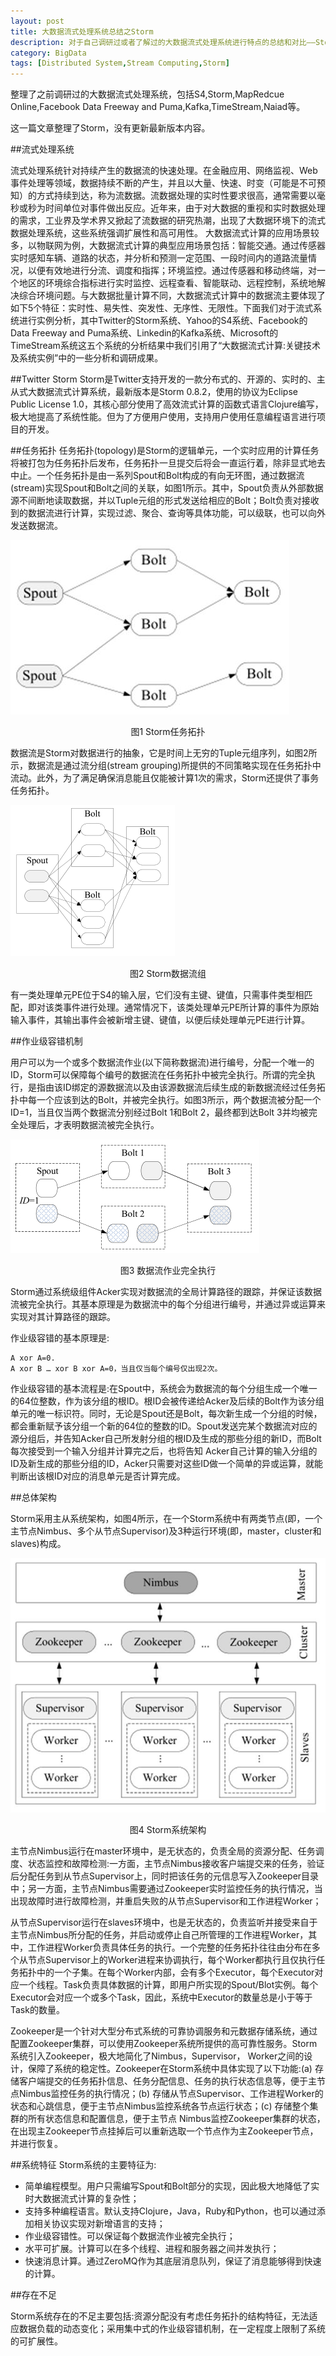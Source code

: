 ```yaml
---
layout: post
title: 大数据流式处理系统总结之Storm
description: 对于自己调研过或者了解过的大数据流式处理系统进行特点的总结和对比——Storm
category: BigData
tags: [Distributed System,Stream Computing,Storm]
---
```


整理了之前调研过的大数据流式处理系统，包括S4,Storm,MapRedcue Online,Facebook Data Freeway and Puma,Kafka,TimeStream,Naiad等。

这一篇文章整理了Storm，没有更新最新版本内容。

##流式处理系统

流式处理系统针对持续产生的数据流的快速处理。在金融应用、网络监视、Web 事件处理等领域，数据持续不断的产生，并且以大量、快速、时变（可能是不可预知）的方式持续到达，称为流数据。流数据处理的实时性要求很高，通常需要以毫秒或秒为时间单位对事件做出反应。近年来，由于对大数据的重视和实时数据处理的需求，工业界及学术界又掀起了流数据的研究热潮，出现了大数据环境下的流式数据处理系统，这些系统强调扩展性和高可用性。
大数据流式计算的应用场景较多，以物联网为例，大数据流式计算的典型应用场景包括：智能交通。通过传感器实时感知车辆、道路的状态，并分析和预测一定范围、一段时间内的道路流量情况，以便有效地进行分流、调度和指挥；环境监控。通过传感器和移动终端，对一个地区的环境综合指标进行实时监控、远程查看、智能联动、远程控制，系统地解决综合环境问题。与大数据批量计算不同，大数据流式计算中的数据流主要体现了如下5个特征：实时性、易失性、突发性、无序性、无限性。下面我们对于流式系统进行实例分析，其中Twitter的Storm系统、Yahoo的S4系统、Facebook的Data Freeway and Puma系统、Linkedin的Kafka系统、Microsoft的TimeStream系统这五个系统的分析结果中我们引用了“大数据流式计算:关键技术及系统实例”中的一些分析和调研成果。

##Twitter Storm
Storm是Twitter支持开发的一款分布式的、开源的、实时的、主从式大数据流式计算系统，最新版本是Storm 0.8.2，使用的协议为Eclipse Public License 1.0，其核心部分使用了高效流式计算的函数式语言Clojure编写，极大地提高了系统性能。但为了方便用户使用，支持用户使用任意编程语言进行项目的开发。

##任务拓扑
任务拓扑(topology)是Storm的逻辑单元，一个实时应用的计算任务将被打包为任务拓扑后发布，任务拓扑一旦提交后将会一直运行着，除非显式地去中止。一个任务拓扑是由一系列Spout和Bolt构成的有向无环图，通过数据流(stream)实现Spout和Bolt之间的关联，如图1所示。其中，Spout负责从外部数据源不间断地读取数据，并以Tuple元组的形式发送给相应的Bolt；Bolt负责对接收到的数据流进行计算，实现过滤、聚合、查询等具体功能，可以级联，也可以向外发送数据流。

![storm topo](/images/streamStorm/stormtopo.jpg)

<center>图1 Storm任务拓扑</center>

数据流是Storm对数据进行的抽象，它是时间上无穷的Tuple元组序列，如图2所示，数据流是通过流分组(stream grouping)所提供的不同策略实现在任务拓扑中流动。此外，为了满足确保消息能且仅能被计算1次的需求，Storm还提供了事务任务拓扑。

![storm grouping](/images/streamStorm/stormgrouping.jpg)

<center>图2 Storm数据流组</center>

有一类处理单元PE位于S4的输入层，它们没有主键、键值，只需事件类型相匹配，即对该类事件进行处理。通常情况下，该类处理单元PE所计算的事件为原始输入事件，其输出事件会被新增主键、键值，以便后续处理单元PE进行计算。

##作业级容错机制

用户可以为一个或多个数据流作业(以下简称数据流)进行编号，分配一个唯一的ID，Storm可以保障每个编号的数据流在任务拓扑中被完全执行。所谓的完全执行，是指由该ID绑定的源数据流以及由该源数据流后续生成的新数据流经过任务拓扑中每一个应该到达的Bolt，并被完全执行。如图3所示，两个数据流被分配一个ID=1，当且仅当两个数据流分别经过Bolt 1和Bolt 2，最终都到达Bolt 3并均被完全处理后，才表明数据流被完全执行。

![storm Reliability](/images/streamStorm/stormreli.jpg)

<center>图3 数据流作业完全执行</center>

Storm通过系统级组件Acker实现对数据流的全局计算路径的跟踪，并保证该数据流被完全执行。其基本原理是为数据流中的每个分组进行编号，并通过异或运算来实现对其计算路径的跟踪。

作业级容错的基本原理是:

	A xor A=0.
	A xor B … xor B xor A=0，当且仅当每个编号仅出现2次。

作业级容错的基本流程是:在Spout中，系统会为数据流的每个分组生成一个唯一的64位整数，作为该分组的根ID。根ID会被传递给Acker及后续的Bolt作为该分组单元的唯一标识符。同时，无论是Spout还是Bolt，每次新生成一个分组的时候，都会重新赋予该分组一个新的64位的整数的ID。Spout发送完某个数据流对应的源分组后，并告知Acker自己所发射分组的根ID及生成的那些分组的新ID，而Bolt每次接受到一个输入分组并计算完之后，也将告知 Acker自己计算的输入分组的ID及新生成的那些分组的ID，Acker只需要对这些ID做一个简单的异或运算，就能判断出该根ID对应的消息单元是否计算完成。


##总体架构

Storm采用主从系统架构，如图4所示，在一个Storm系统中有两类节点(即，一个主节点Nimbus、多个从节点Supervisor)及3种运行环境(即，master，cluster和slaves)构成。

![storm framework](/images/streamStorm/stormframework.jpg)

<center>图4 Storm系统架构</center>

主节点Nimbus运行在master环境中，是无状态的，负责全局的资源分配、任务调度、状态监控和故障检测:一方面，主节点Nimbus接收客户端提交来的任务，验证后分配任务到从节点Supervisor上，同时把该任务的元信息写入Zookeeper目录中；另一方面，主节点Nimbus需要通过Zookeeper实时监控任务的执行情况，当出现故障时进行故障检测，并重启失败的从节点Supervisor和工作进程Worker；

从节点Supervisor运行在slaves环境中，也是无状态的，负责监听并接受来自于主节点Nimbus所分配的任务，并启动或停止自己所管理的工作进程Worker，其中，工作进程Worker负责具体任务的执行。一个完整的任务拓扑往往由分布在多个从节点Supervisor上的Worker进程来协调执行，每个Worker都执行且仅执行任务拓扑中的一个子集。在每个Worker内部，会有多个Executor，每个Executor对应一个线程。Task负责具体数据的计算，即用户所实现的Spout/Blot实例。每个Executor会对应一个或多个Task，因此，系统中Executor的数量总是小于等于Task的数量。

Zookeeper是一个针对大型分布式系统的可靠协调服务和元数据存储系统，通过配置Zookeeper集群，可以使用Zookeeper系统所提供的高可靠性服务。Storm系统引入Zookeeper，极大地简化了Nimbus，Supervisor， Worker之间的设计，保障了系统的稳定性。Zookeeper在Storm系统中具体实现了以下功能:(a) 存储客户端提交的任务拓扑信息、任务分配信息、任务的执行状态信息等，便于主节点Nimbus监控任务的执行情况；(b) 存储从节点Supervisor、工作进程Worker的状态和心跳信息，便于主节点Nimbus监控系统各节点运行状态；(c) 存储整个集群的所有状态信息和配置信息，便于主节点 Nimbus监控Zookeeper集群的状态，在出现主Zookeeper节点挂掉后可以重新选取一个节点作为主Zookeeper节点，并进行恢复。


##系统特征
Storm系统的主要特征为:

* 简单编程模型。用户只需编写Spout和Bolt部分的实现，因此极大地降低了实时大数据流式计算的复杂性；
* 支持多种编程语言。默认支持Clojure，Java，Ruby和Python，也可以通过添加相关协议实现对新增语言的支持；
* 作业级容错性。可以保证每个数据流作业被完全执行；
* 水平可扩展。计算可以在多个线程、进程和服务器之间并发执行；
* 快速消息计算。通过ZeroMQ作为其底层消息队列，保证了消息能够得到快速的计算。

##存在不足

Storm系统存在的不足主要包括:资源分配没有考虑任务拓扑的结构特征，无法适应数据负载的动态变化；采用集中式的作业级容错机制，在一定程度上限制了系统的可扩展性。



